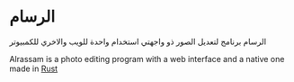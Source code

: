 # الرسام

الرسام برنامج لتعديل الصور ذو واجهتي استخدام واحدة للويب والاخري للكمبيوتر

Alrassam is a photo editing program with a web interface and a native one
made in [Rust](https://rust-lang.org)
